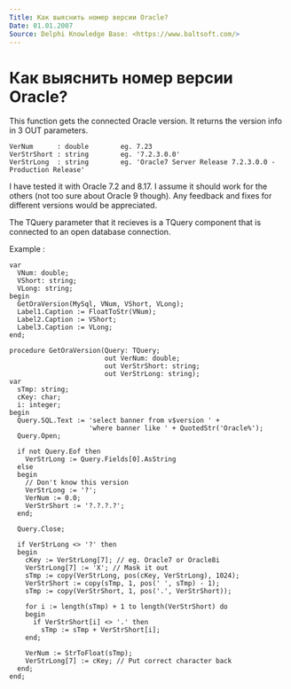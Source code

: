 ```yaml
---
Title: Как выяснить номер версии Oracle?
Date: 01.01.2007
Source: Delphi Knowledge Base: <https://www.baltsoft.com/>
---
```



Как выяснить номер версии Oracle?
=================================

This function gets the connected Oracle version. It returns the version
info in 3 OUT parameters.

    VerNum      : double        eg. 7.23
    VerStrShort : string        eg. '7.2.3.0.0'
    VerStrLong  : string        eg. 'Oracle7 Server Release 7.2.3.0.0 - Production Release'

I have tested it with Oracle 7.2 and 8.17. I assume it should work for
the others (not too sure about Oracle 9 though). Any feedback and fixes
for different versions would be appreciated.

The TQuery parameter that it recieves is a TQuery component that is
connected to an open database connection.

Example :

    var
      VNum: double;
      VShort: string;
      VLong: string;
    begin
      GetOraVersion(MySql, VNum, VShort, VLong);
      Label1.Caption := FloatToStr(VNum);
      Label2.Caption := VShort;
      Label3.Caption := VLong;
    end;
     
    procedure GetOraVersion(Query: TQuery;
                            out VerNum: double;
                            out VerStrShort: string;
                            out VerStrLong: string);
    var
      sTmp: string;
      cKey: char;
      i: integer;
    begin
      Query.SQL.Text := 'select banner from v$version ' +
                        'where banner like ' + QuotedStr('Oracle%');
      Query.Open;
     
      if not Query.Eof then
        VerStrLong := Query.Fields[0].AsString
      else
      begin
        // Don't know this version
        VerStrLong := '?';
        VerNum := 0.0;
        VerStrShort := '?.?.?.?';
      end;
     
      Query.Close;
     
      if VerStrLong <> '?' then
      begin
        cKey := VerStrLong[7]; // eg. Oracle7 or Oracle8i
        VerStrLong[7] := 'X'; // Mask it out
        sTmp := copy(VerStrLong, pos(cKey, VerStrLong), 1024);
        VerStrShort := copy(sTmp, 1, pos(' ', sTmp) - 1);
        sTmp := copy(VerStrShort, 1, pos('.', VerStrShort));
     
        for i := length(sTmp) + 1 to length(VerStrShort) do
        begin
          if VerStrShort[i] <> '.' then
            sTmp := sTmp + VerStrShort[i];
        end;
     
        VerNum := StrToFloat(sTmp);
        VerStrLong[7] := cKey; // Put correct character back
      end;
    end;

